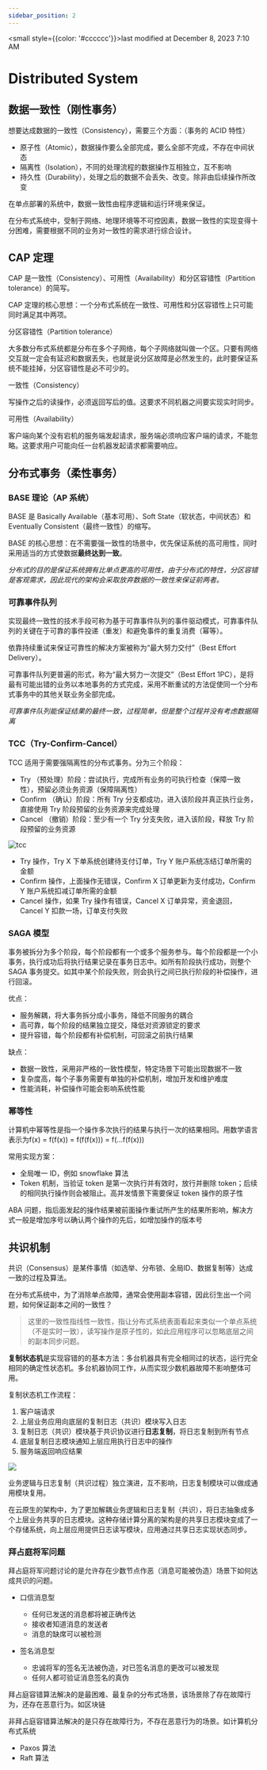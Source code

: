 ```yaml
---
sidebar_position: 2
---
```

    
<small style={{color: '#cccccc'}}>last modified at December 8, 2023 7:10 AM</small>
# Distributed System

## 数据一致性（刚性事务）

想要达成数据的一致性（Consistency），需要三个方面：（事务的 ACID 特性）

- 原子性（Atomic），数据操作要么全部完成，要么全部不完成，不存在中间状态
- 隔离性（Isolation），不同的处理流程的数据操作互相独立，互不影响
- 持久性（Durability），处理之后的数据不会丢失、改变。除非由后续操作所改变

在单点部署的系统中，数据一致性由程序逻辑和运行环境来保证。

在分布式系统中，受制于网络、地理环境等不可控因素，数据一致性的实现变得十分困难，需要根据不同的业务对一致性的需求进行综合设计。

## CAP 定理

CAP 是一致性（Consistency）、可用性（Availability）和分区容错性（Partition tolerance）的简写。

CAP 定理的核心思想：一个分布式系统在一致性、可用性和分区容错性上只可能同时满足其中两项。

分区容错性（Partition tolerance）

大多数分布式系统都是分布在多个子网络，每个子网络就叫做一个区。只要有网络交互就一定会有延迟和数据丢失，也就是说分区故障是必然发生的，此时要保证系统不能挂掉，分区容错性是必不可少的。

一致性（Consistency）

写操作之后的读操作，必须返回写后的值。这要求不同机器之间要实现实时同步。

可用性（Availability）

客户端向某个没有宕机的服务端发起请求，服务端必须响应客户端的请求，不能忽略。这要求用户可能向任一台机器发起请求都需要响应。

## 分布式事务（柔性事务）

### BASE 理论（AP 系统）

BASE 是 Basically Available（基本可用）、Soft State（软状态，中间状态）和Eventually Consistent（最终一致性）的缩写。

BASE 的核心思想：在不需要强一致性的场景中，优先保证系统的高可用性，同时采用适当的方式使数据**最终达到一致**。

_分布式的目的是保证系统拥有比单点更高的可用性，由于分布式的特性，分区容错是客观需求，因此现代的架构会采取放弃数据的一致性来保证前两者。_

### 可靠事件队列

实现最终一致性的技术手段可称为基于可靠事件队列的事件驱动模式，可靠事件队列的关键在于可靠的事件投递（重发）和避免事件的重复消费（幂等）。

依靠持续重试来保证可靠性的解决方案被称为“最大努力交付”（Best Effort Delivery）。

可靠事件队列更普遍的形式，称为“最大努力一次提交”（Best Effort 1PC），是将最有可能出错的业务以本地事务的方式完成，采用不断重试的方法促使同一个分布式事务中的其他关联业务全部完成。

_可靠事件队列能保证结果的最终一致，过程简单，但是整个过程并没有考虑数据隔离_

### TCC（Try-Confirm-Cancel）

TCC 适用于需要强隔离性的分布式事务。分为三个阶段：

- Try （预处理）阶段：尝试执行，完成所有业务的可执行检查（保障一致性），预留必须业务资源（保障隔离性）
- Confirm （确认）阶段：所有 Try 分支都成功，进入该阶段并真正执行业务，直接使用 Try 阶段预留的业务资源来完成处理
- Cancel （撤销）阶段：至少有一个 Try 分支失败，进入该阶段，释放 Try 阶段预留的业务资源

![tcc](./assets/tcc-e34cb994.png)

- Try 操作，Try X 下单系统创建待支付订单，Try Y 账户系统冻结订单所需的金额
- Confirm 操作，上面操作无错误，Confirm X 订单更新为支付成功，Confirm Y 账户系统扣减订单所需的金额
- Cancel 操作，如果 Try 操作有错误，Cancel X 订单异常，资金退回，Cancel Y 扣款一场，订单支付失败

### SAGA 模型

事务被拆分为多个阶段，每个阶段都有一个或多个服务参与。每个阶段都是一个小事务，执行成功后将执行结果记录在事务日志中。如所有阶段执行成功，则整个 SAGA 事务提交。如其中某个阶段失败，则会执行之间已执行阶段的补偿操作，进行回滚。

优点：
- 服务解耦，将大事务拆分成小事务，降低不同服务的耦合
- 高可靠，每个阶段的结果独立提交，降低对资源锁定的要求
- 提升容错，每个阶段都有补偿机制，可回滚之前执行结果

缺点：
- 数据一致性，采用非严格的一致性模型，特定场景下可能出现数据不一致
- 复杂度高，每个子事务需要有单独的补偿机制，增加开发和维护难度
- 性能消耗，补偿操作可能会影响系统性能

### 幂等性

计算机中幂等性是指一个操作多次执行的结果与执行一次的结果相同。用数学语言表示为f(x) = f(f(x)) = f(f(f(x))) = f(...f(f(x)))

常用实现方案：

- 全局唯一 ID，例如 snowflake 算法
- Token 机制，当验证 token 是第一次执行并有效时，放行并删除 token；后续的相同执行操作则会被阻止。高并发情景下需要保证 token 操作的原子性

ABA 问题，指后面发起的操作结果被前面操作重试所产生的结果所影响，解决方式一般是增加序号以确认两个操作的先后，如增加操作的版本号

## 共识机制

共识（Consensus）是某件事情（如选举、分布锁、全局ID、数据复制等）达成一致的过程及算法。

在分布式系统中，为了消除单点故障，通常会使用副本容错，因此衍生出一个问题，如何保证副本之间的一致性？

> 这里的一致性指线性一致性，指让分布式系统表面看起来类似一个单点系统（不是实时一致），读写操作是原子性的，如此应用程序可以忽略底层之间的副本同步问题。

**复制状态机**是实现容错的的基本方法：多台机器具有完全相同过的状态，运行完全相同的确定性状态机。多台机器协同工作，从而实现少数机器故障不影响整体可用。

复制状态机工作流程：

1. 客户端请求
2. 上层业务应用向底层的复制日志（共识）模块写入日志
2. 复制日志（共识）模块基于共识协议进行**日志复制**，将日志复制到所有节点
3. 底层复制日志模块通知上层应用执行日志中的操作
4. 服务端返回响应结果

![](./assets/replicated-state-machine-04f4df28.png)

业务逻辑与日志复制（共识过程）独立演进，互不影响，日志复制模块可以做成通用模块复用。

在云原生的架构中，为了更加解耦业务逻辑和日志复制（共识），将日志抽象成多个上层业务共享的日志模块。这种存储计算分离的架构是的共享日志模块变成了一个存储系统，向上层应用提供日志读写模块，应用通过共享日志实现状态同步。

### 拜占庭将军问题

拜占庭将军问题讨论的是允许存在少数节点作恶（消息可能被伪造）场景下如何达成共识的问题。

- 口信消息型
  - 任何已发送的消息都将被正确传达
  - 接收者知道消息的发送者
  - 消息的缺席可以被检测

- 签名消息型
  - 忠诚将军的签名无法被伪造，对已签名消息的更改可以被发现
  - 任何人都可验证消息签名的真伪

拜占庭容错算法解决的是最困难、最复杂的分布式场景，该场景除了存在故障行为，还存在恶意行为。如区块链

非拜占庭容错算法解决的是只存在故障行为，不存在恶意行为的场景。如计算机分布式系统

- Paxos 算法
- Raft 算法

      
